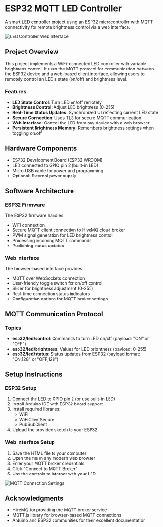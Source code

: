 # ESP32 MQTT LED Controller

A smart LED controller project using an ESP32 microcontroller with MQTT connectivity for remote brightness control via a web interface.

![LED Controller Web Interface](image1.jpg)

## Project Overview

This project implements a WiFi-connected LED controller with variable brightness control. It uses the MQTT protocol for communication between the ESP32 device and a web-based client interface, allowing users to remotely control an LED's state (on/off) and brightness level.

### Features

- **LED State Control**: Turn LED on/off remotely
- **Brightness Control**: Adjust LED brightness (0-255)
- **Real-Time Status Updates**: Synchronized UI reflecting current LED state
- **Secure Connection**: Uses TLS for secure MQTT communication
- **Web Interface**: Control the LED from any device with a web browser
- **Persistent Brightness Memory**: Remembers brightness settings when toggling on/off

## Hardware Components

- ESP32 Development Board (ESP32 WROOM)
- LED connected to GPIO pin 2 (built-in LED)
- Micro USB cable for power and programming
- Optional: External power supply

## Software Architecture

### ESP32 Firmware

The ESP32 firmware handles:
- WiFi connection
- Secure MQTT client connection to HiveMQ cloud broker
- PWM signal generation for LED brightness control
- Processing incoming MQTT commands
- Publishing status updates

### Web Interface

The browser-based interface provides:
- MQTT over WebSockets connection
- User-friendly toggle switch for on/off control
- Slider for brightness adjustment (0-255)
- Real-time connection status indicators
- Configuration options for MQTT broker settings

## MQTT Communication Protocol

### Topics

- **esp32/led/control**: Commands to turn LED on/off (payload: "ON" or "OFF")
- **esp32/led/brightness**: Values for LED brightness (payload: 0-255)
- **esp32/led/status**: Status updates from ESP32 (payload format: "ON,128" or "OFF,128")

## Setup Instructions

### ESP32 Setup

1. Connect the LED to GPIO pin 2 (or use built-in LED)
2. Install Arduino IDE with ESP32 board support
3. Install required libraries:
   - WiFi
   - WiFiClientSecure
   - PubSubClient
4. Upload the provided sketch to your ESP32

### Web Interface Setup

1. Save the HTML file to your computer
2. Open the file in any modern web browser
3. Enter your MQTT broker credentials
4. Click "Connect to MQTT Broker"
5. Use the controls to interact with your LED

![MQTT Connection Settings](image2.jpg)




## Acknowledgments

- HiveMQ for providing the MQTT broker service
- MQTT.js library for browser-based MQTT connections
- Arduino and ESP32 communities for their excellent documentation
